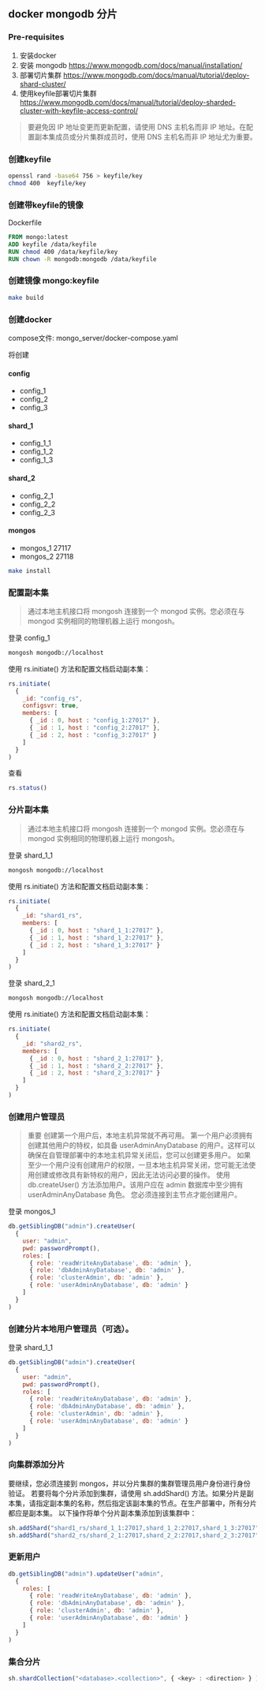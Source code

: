 ## docker mongodb 分片


### Pre-requisites
1. 安装docker
2. 安装 mongodb https://www.mongodb.com/docs/manual/installation/
3. 部署切片集群 https://www.mongodb.com/docs/manual/tutorial/deploy-shard-cluster/
4. 使用keyfile部署切片集群 https://www.mongodb.com/docs/manual/tutorial/deploy-sharded-cluster-with-keyfile-access-control/

> 要避免因 IP 地址变更而更新配置，请使用 DNS 主机名而非 IP 地址。在配置副本集成员或分片集群成员时，使用 DNS 主机名而非 IP 地址尤为重要。

### 创建keyfile

```bash
openssl rand -base64 756 > keyfile/key
chmod 400  keyfile/key
```

### 创建带keyfile的镜像

Dockerfile
```dockerfile
FROM mongo:latest
ADD keyfile /data/keyfile
RUN chmod 400 /data/keyfile/key
RUN chown -R mongodb:mongodb /data/keyfile
```

### 创建镜像 mongo:keyfile

```bash
make build
```

### 创建docker

compose文件: mongo_server/docker-compose.yaml

将创建

#### config
* config_1
* config_2
* config_3

#### shard_1
* config_1_1
* config_1_2
* config_1_3
  
#### shard_2
* config_2_1
* config_2_2
* config_2_3

#### mongos
* mongos_1 27117
* mongos_2 27118

```bash
make install
```

### 配置副本集

> 通过本地主机接口将 mongosh 连接到一个 mongod 实例。您必须在与 mongod 实例相同的物理机器上运行 mongosh。

登录 config_1

```bash
mongosh mongodb://localhost
```

使用 rs.initiate() 方法和配置文档启动副本集：

```javascript
rs.initiate(
  {
    _id: "config_rs",
    configsvr: true,
    members: [
      { _id : 0, host : "config_1:27017" },
      { _id : 1, host : "config_2:27017" },
      { _id : 2, host : "config_3:27017" }
    ]
  }
)
```

查看

```javascript
rs.status()
```

### 分片副本集

> 通过本地主机接口将 mongosh 连接到一个 mongod 实例。您必须在与 mongod 实例相同的物理机器上运行 mongosh。

登录 shard_1_1

```bash
mongosh mongodb://localhost
```

使用 rs.initiate() 方法和配置文档启动副本集：

```javascript
rs.initiate(
  {
    _id: "shard1_rs",
    members: [
      { _id : 0, host : "shard_1_1:27017" },
      { _id : 1, host : "shard_1_2:27017" },
      { _id : 2, host : "shard_1_3:27017" }
    ]
  }
)
```


登录 shard_2_1

```bash
mongosh mongodb://localhost
```

使用 rs.initiate() 方法和配置文档启动副本集：

```javascript
rs.initiate(
  {
    _id: "shard2_rs",
    members: [
      { _id : 0, host : "shard_2_1:27017" },
      { _id : 1, host : "shard_2_2:27017" },
      { _id : 2, host : "shard_2_3:27017" }
    ]
  }
)
```

### 创建用户管理员

> 重要
创建第一个用户后，本地主机异常就不再可用。
第一个用户必须拥有创建其他用户的特权，如具备 userAdminAnyDatabase 的用户。这样可以确保在自管理部署中的本地主机异常关闭后，您可以创建更多用户。
如果至少一个用户没有创建用户的权限，一旦本地主机异常关闭，您可能无法使用创建或修改具有新特权的用户，因此无法访问必要的操作。
使用 db.createUser() 方法添加用户。该用户应在 admin 数据库中至少拥有 userAdminAnyDatabase 角色。
您必须连接到主节点才能创建用户。

登录 mongos_1

```javascript
db.getSiblingDB("admin").createUser(
  {
    user: "admin",
    pwd: passwordPrompt(),
    roles: [
      { role: 'readWriteAnyDatabase', db: 'admin' },
      { role: 'dbAdminAnyDatabase', db: 'admin' },
      { role: 'clusterAdmin', db: 'admin' },
      { role: 'userAdminAnyDatabase', db: 'admin' }
    ]
  }
)
```


### 创建分片本地用户管理员（可选）。

登录 shard_1_1

```javascript
db.getSiblingDB("admin").createUser(
  {
    user: "admin",
    pwd: passwordPrompt(),
    roles: [
      { role: 'readWriteAnyDatabase', db: 'admin' },
      { role: 'dbAdminAnyDatabase', db: 'admin' },
      { role: 'clusterAdmin', db: 'admin' },
      { role: 'userAdminAnyDatabase', db: 'admin' }
    ]
  }
)
```

### 向集群添加分片

要继续，您必须连接到 mongos，并以分片集群的集群管理员用户身份进行身份验证。
若要将每个分片添加到集群，请使用 sh.addShard() 方法。如果分片是副本集，请指定副本集的名称，然后指定该副本集的节点。在生产部署中，所有分片都应是副本集。
以下操作将单个分片副本集添加到该集群中：

```javascript
sh.addShard("shard1_rs/shard_1_1:27017,shard_1_2:27017,shard_1_3:27017")
sh.addShard("shard2_rs/shard_2_1:27017,shard_2_2:27017,shard_2_3:27017")
```

### 更新用户

```javascript
db.getSiblingDB("admin").updateUser("admin",
  {
    roles: [
      { role: 'readWriteAnyDatabase', db: 'admin' },
      { role: 'dbAdminAnyDatabase', db: 'admin' },
      { role: 'clusterAdmin', db: 'admin' },
      { role: 'userAdminAnyDatabase', db: 'admin' }
    ]
  }
)
```

### 集合分片

```javascript
sh.shardCollection("<database>.<collection>", { <key> : <direction> } )
```

